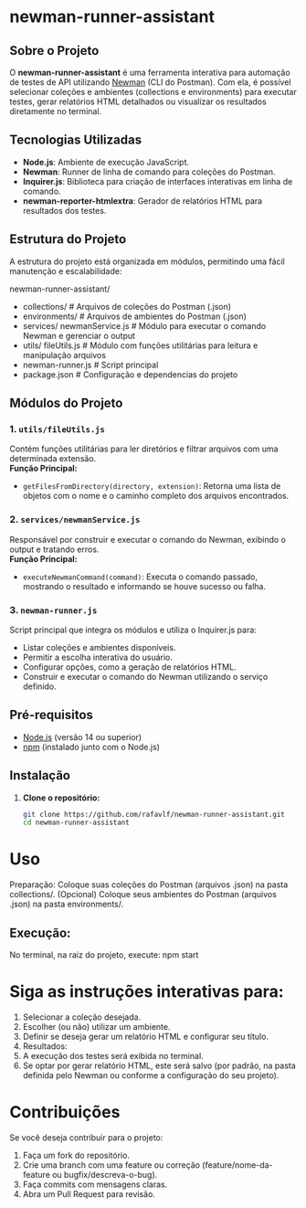 # newman-runner-assistant

## Sobre o Projeto
O **newman-runner-assistant** é uma ferramenta interativa para automação de testes de API utilizando [Newman](https://www.npmjs.com/package/newman) (CLI do Postman). 
Com ela, é possível selecionar coleções e ambientes (collections e environments) para executar testes, gerar relatórios HTML detalhados ou visualizar os resultados diretamente no terminal.

## Tecnologias Utilizadas
- **Node.js**: Ambiente de execução JavaScript.
- **Newman**: Runner de linha de comando para coleções do Postman.
- **Inquirer.js**: Biblioteca para criação de interfaces interativas em linha de comando.
- **newman-reporter-htmlextra**: Gerador de relatórios HTML para resultados dos testes.

## Estrutura do Projeto
A estrutura do projeto está organizada em módulos, permitindo uma fácil manutenção e escalabilidade:

newman-runner-assistant/
- collections/               # Arquivos de coleções do Postman (.json)
- environments/              # Arquivos de ambientes do Postman (.json)
- services/ newmanService.js # Módulo para executar o comando Newman e gerenciar o output
- utils/ fileUtils.js        # Módulo com funções utilitárias para leitura e manipulação arquivos
- newman-runner.js           # Script principal
- package.json               # Configuração e dependencias do projeto



## Módulos do Projeto

### 1. `utils/fileUtils.js`
Contém funções utilitárias para ler diretórios e filtrar arquivos com uma determinada extensão.  
**Função Principal:**  
- `getFilesFromDirectory(directory, extension)`: Retorna uma lista de objetos com o nome e o caminho completo dos arquivos encontrados.

### 2. `services/newmanService.js`
Responsável por construir e executar o comando do Newman, exibindo o output e tratando erros.  
**Função Principal:**  
- `executeNewmanCommand(command)`: Executa o comando passado, mostrando o resultado e informando se houve sucesso ou falha.

### 3. `newman-runner.js`
Script principal que integra os módulos e utiliza o Inquirer.js para:
- Listar coleções e ambientes disponíveis.
- Permitir a escolha interativa do usuário.
- Configurar opções, como a geração de relatórios HTML.
- Construir e executar o comando do Newman utilizando o serviço definido.

## Pré-requisitos
- [Node.js](https://nodejs.org/) (versão 14 ou superior)
- [npm](https://www.npmjs.com/) (instalado junto com o Node.js)

## Instalação
1. **Clone o repositório:**
   ```bash
   git clone https://github.com/rafavlf/newman-runner-assistant.git
   cd newman-runner-assistant

# Uso
Preparação:
Coloque suas coleções do Postman (arquivos .json) na pasta collections/.
(Opcional) Coloque seus ambientes do Postman (arquivos .json) na pasta environments/.
## Execução:
No terminal, na raiz do projeto, execute: npm start

# Siga as instruções interativas para:

1. Selecionar a coleção desejada.
2. Escolher (ou não) utilizar um ambiente.
3. Definir se deseja gerar um relatório HTML e configurar seu título.
4. Resultados:
5. A execução dos testes será exibida no terminal.
6. Se optar por gerar relatório HTML, este será salvo (por padrão, na pasta definida pelo Newman ou conforme a configuração do seu projeto).

# Contribuições
Se você deseja contribuir para o projeto:
1. Faça um fork do repositório.
2. Crie uma branch com uma feature ou correção (feature/nome-da-feature ou bugfix/descreva-o-bug).
3. Faça commits com mensagens claras.
4. Abra um Pull Request para revisão.
